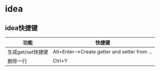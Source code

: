 # idea
## idea快捷键
| 功能           | 快捷键        |
| -------------- | ------------- |
| 生成get/set快捷键 | Alt+Enter—>Create getter and setter from ... |
|删除一行|Ctrl+Y| 

